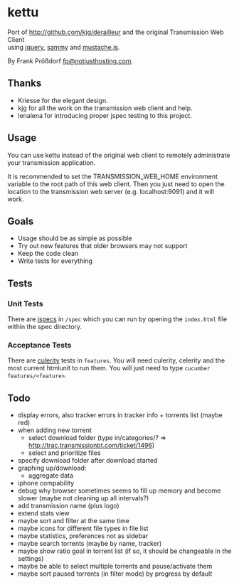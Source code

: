 # kettu
Port of http://github.com/kjg/derailleur and the original Transmission Web Client  
using [jquery](http://jquery.com), [sammy](http://github.com/quirkey/sammy) and [mustache.js](http://github.com/janl/mustache.js).

By Frank Prößdorf <fp@notjusthosting.com>.


## Thanks
* Kriesse for the elegant design.
* kjg for all the work on the transmission web client and help.
* lenalena for introducing proper jspec testing to this project.


## Usage
You can use kettu instead of the original web client to remotely administrate your transmission application.

It is recommended to set the TRANSMISSION_WEB_HOME environment variable to the root path of this web client. Then you just need to open the location to the transmission web server (e.g. localhost:9091) and it will work.

## Goals
* Usage should be as simple as possible
* Try out new features that older browsers may not support
* Keep the code clean
* Write tests for everything

## Tests

### Unit Tests
There are [jspecs](http://github.com/visionmedia/jspec) in `/spec` which you can run by opening the `index.html` file within the spec directory.

### Acceptance Tests
There are [culerity](http://github.com/langalex/culerity) tests in `features`. You will need culerity, celerity and the most current htmlunit to run them. You will just need to type `cucumber features/<feature>`.


## Todo
* display errors, also tracker errors in tracker info + torrents list (maybe red)
* when adding new torrent
  * select download folder (type in/categories/? => http://trac.transmissionbt.com/ticket/1496)
  * select and prioritize files
* specify download folder after download started
* graphing up/download:
  * aggregate data
* iphone compability
* debug why browser sometimes seems to fill up memory and become slower (maybe not cleaning up all intervals?)
* add transmission name (plus logo)
* extend stats view
* maybe sort and filter at the same time
* maybe icons for different file types in file list
* maybe statistics, preferences not as sidebar
* maybe search torrents (maybe by name, tracker)
* maybe show ratio goal in torrent list (if so, it should be changeable in the settings)
* maybe be able to select multiple torrents and pause/activate them
* maybe sort paused torrents (in filter mode) by progress by default